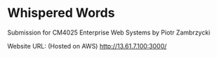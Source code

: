 # Whispered Words
Submission for CM4025 Enterprise Web Systems by Piotr Zambrzycki

Website URL: 	(Hosted on AWS)
http://13.61.7.100:3000/

